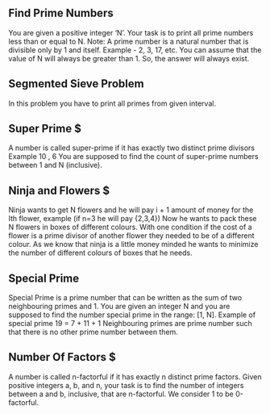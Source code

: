 ## Find Prime Numbers
You are given a positive integer ‘N’. Your task is to print all prime numbers less than or equal to N.
Note: A prime number is a natural number that is divisible only by 1 and itself. Example - 2, 3, 17, etc.
You can assume that the value of N will always be greater than 1. So, the answer will always exist.

## Segmented Sieve Problem
In this problem you have to print all primes from given interval.

## Super Prime $
A number is called super-prime if it has exactly two distinct prime divisors
Example 10 , 6
You are supposed to find the count of super-prime numbers between 1 and N (inclusive).

## Ninja and Flowers $
Ninja wants to get N flowers and he will pay i + 1 amount of money for the Ith flower, example (if n=3 he will pay {2,3,4})
Now he wants to pack these N flowers in boxes of different colours. With one condition if the cost of a flower is a prime divisor of another flower they needed to be of a different colour.
As we know that ninja is a little money minded he wants to minimize the number of different colours of boxes that he needs.

## Special Prime
Special Prime is a prime number that can be written as the sum of two neighbouring primes and 1.
You are given an integer N and you are supposed to find the number special prime in the range: [1, N].
Example of special prime 19 = 7 + 11 + 1
Neighbouring primes are prime number such that there is no other prime number between them.

## Number Of Factors $
A number is called n-factorful if it has exactly n distinct prime factors. Given positive integers a, b, and n, your task is to find the number of integers between a and b, inclusive, that are n-factorful. We consider 1 to be 0-factorful.

